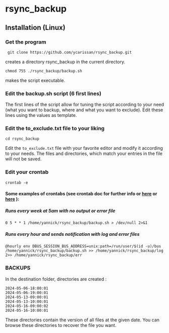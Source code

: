 # rsync_backup

## Installation (Linux)
### Get the program

``` git clone https://github.com/ycarissan/rsync_backup.git```

creates a directory rsync_backup in the current directory.

```chmod 755 ./rsync_backup/backup.sh```

makes the script executable.

### Edit the backup.sh script (6 first lines)

The first lines of the script allow for tuning the script according to your need (what you want to backup, where and what you want to exclude).
Edit these lines using the values as template.

### Edit the to_exclude.txt file to your liking

``` cd rsync_backup ```

Edit the `to_exclude.txt` file with your favorite editor and modify it according to your needs. The files and directories, which match your entries in the file will not be saved.

### Edit your crontab

```crontab -e```

#### Some examples of crontabs (see crontab doc for further info or [here](https://crontab.guru/examples.html) or [here](https://quickref.me/cron.html) ):
##### Runs every week at 5am with no output or error file
```0 5 * * 1 /home/yannick/rsync_backup/backup.sh > /dev/null 2>&1```

##### Runs every hour and sends notification with log and error files
```@hourly env DBUS_SESSION_BUS_ADDRESS=unix:path=/run/user/$(id -u)/bus /home/yannick/rsync_backup/backup.sh >> /home/yannick/rsync_backup/log 2>> /home/yannick/rsync_backup/err```

### BACKUPS
In the destination folder, directories are created :

```
2024-05-06-18:00:01
2024-05-06-19:00:01
2024-05-13-09:00:01
2024-05-13-10:00:01
2024-05-16-09:00:02
2024-05-16-10:00:01
```

These directories contain the version of all files at the given date. You can browse these directories to recover the file you want.
